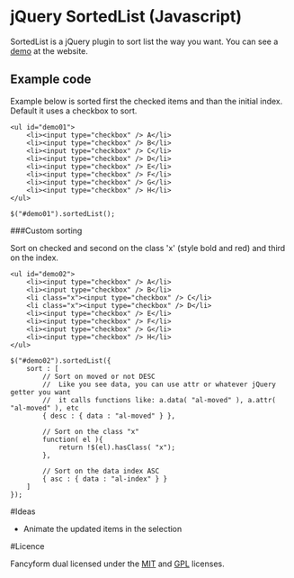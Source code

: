 # jQuery SortedList (Javascript)

SortedList is a jQuery plugin to sort list the way you want. You can see a [demo](http://lutrasoft.nl/jQuery/sortedlist/) at the website.

## Example code

Example below is sorted first the checked items and than the initial index. Default it uses a checkbox to sort.

	<ul id="demo01">
		<li><input type="checkbox" /> A</li>
		<li><input type="checkbox" /> B</li>
		<li><input type="checkbox" /> C</li>
		<li><input type="checkbox" /> D</li>
		<li><input type="checkbox" /> E</li>
		<li><input type="checkbox" /> F</li>
		<li><input type="checkbox" /> G</li>
		<li><input type="checkbox" /> H</li>
	</ul>
	
	$("#demo01").sortedList();
	
###Custom sorting

Sort on checked and second on the class 'x' (style bold and red) and third on the index.

	<ul id="demo02">
		<li><input type="checkbox" /> A</li>
		<li><input type="checkbox" /> B</li>
		<li class="x"><input type="checkbox" /> C</li>
		<li class="x"><input type="checkbox" /> D</li>
		<li><input type="checkbox" /> E</li>
		<li><input type="checkbox" /> F</li>
		<li><input type="checkbox" /> G</li>
		<li><input type="checkbox" /> H</li>
	</ul>
	
	$("#demo02").sortedList({
		sort : [
			// Sort on moved or not DESC
			//	Like you see data, you can use attr or whatever jQuery getter you want
			//	it calls functions like: a.data( "al-moved" ), a.attr( "al-moved" ), etc
			{ desc : { data : "al-moved" } },
			
			// Sort on the class "x"
			function( el ){
				return !$(el).hasClass( "x");
			},
			
			// Sort on the data index ASC
			{ asc : { data : "al-index" } }
		]
	});

#Ideas

* Animate the updated items in the selection

#Licence

Fancyform dual licensed under the [MIT](http://opensource.org/licenses/mit-license.php) and [GPL](http://www.gnu.org/licenses/gpl.html) licenses.